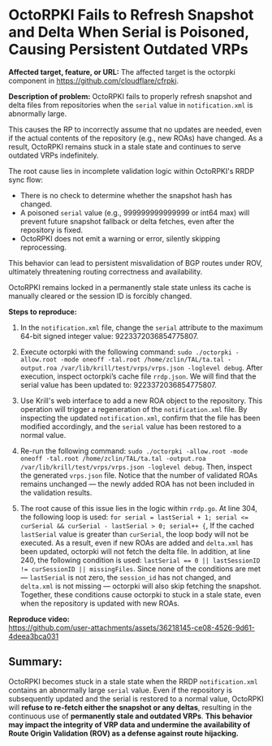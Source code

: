 # OctoRPKI Fails to Refresh Snapshot and Delta When Serial is Poisoned, Causing Persistent Outdated VRPs
**Affected target, feature, or URL:**
The affected target is the octorpki component in https://github.com/cloudflare/cfrpki.

**Description of problem:**
OctoRPKI fails to properly refresh snapshot and delta files from repositories when the `serial` value in `notification.xml` is abnormally large.

This causes the RP to incorrectly assume that no updates are needed, even if the actual contents of the repository (e.g., new ROAs) have changed. As a result, OctoRPKI remains stuck in a stale state and continues to serve outdated VRPs indefinitely.

The root cause lies in incomplete validation logic within OctoRPKI's RRDP sync flow:
- There is no check to determine whether the snapshot hash has changed.
- A poisoned `serial` value (e.g., 999999999999999 or int64 max) will prevent future snapshot fallback or delta fetches, even after the repository is fixed.
- OctoRPKI does not emit a warning or error, silently skipping reprocessing.

This behavior can lead to persistent misvalidation of BGP routes under ROV, ultimately threatening routing correctness and availability.

OctoRPKI remains locked in a permanently stale state unless its cache is manually cleared or the session ID is forcibly changed.

**Steps to reproduce:**
1. In the `notification.xml` file, change the `serial` attribute to the maximum 64-bit signed integer value: 9223372036854775807.

2. Execute octorpki with the following command: `sudo ./octorpki -allow.root -mode oneoff -tal.root /home/zclin/TAL/ta.tal -output.roa /var/lib/krill/test/vrps/vrps.json -loglevel debug`. After execution, inspect octorpki’s cache file `rrdp.json`. We will find that the serial value has been updated to: 9223372036854775807.

3. Use Krill's web interface to add a new ROA object to the repository.
This operation will trigger a regeneration of the `notification.xml` file.
By inspecting the updated `notification.xml`, confirm that the file has been modified accordingly, and the `serial` value has been restored to a normal value.

4. Re-run the following command: `sudo ./octorpki -allow.root -mode oneoff -tal.root /home/zclin/TAL/ta.tal -output.roa /var/lib/krill/test/vrps/vrps.json -loglevel debug`. Then, inspect the generated `vrps.json` file. Notice that the number of validated ROAs remains unchanged — the newly added ROA has not been included in the validation results.

5. The root cause of this issue lies in the logic within `rrdp.go`.
At line 304, the following loop is used: `for serial = lastSerial + 1; serial <= curSerial && curSerial - lastSerial > 0; serial++ {`, If the cached `lastSerial` value is greater than `curSerial`, the loop body will not be executed. As a result, even if new ROAs are added and `delta.xml` has been updated, octorpki will not fetch the delta file.
In addition, at line 240, the following condition is used: `lastSerial == 0 || lastSessionID != curSessionID || missingFiles`. Since none of the conditions are met — `lastSerial` is not zero, the `session_id` has not changed, and `delta.xml` is not missing — octorpki will also skip fetching the snapshot.
Together, these conditions cause octorpki to stuck in a stale state, even when the repository is updated with new ROAs.

**Reproduce video:**  
https://github.com/user-attachments/assets/36218145-ce08-4526-9d61-4deea3bca031



## Summary:
OctoRPKI becomes stuck in a stale state when the RRDP `notification.xml` contains an abnormally large `serial` value. Even if the repository is subsequently updated and the serial is restored to a normal value, OctoRPKI will **refuse to re-fetch either the snapshot or any deltas**, resulting in the continuous use of **permanently stale and outdated VRPs**. **This behavior may impact the integrity of VRP data and undermine the availability of Route Origin Validation (ROV) as a defense against route hijacking.**
